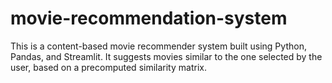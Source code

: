 # movie-recommendation-system
This is a content-based movie recommender system built using Python, Pandas, and Streamlit. It suggests movies similar to the one selected by the user, based on a precomputed similarity matrix.
